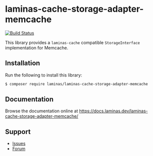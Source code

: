 # laminas-cache-storage-adapter-memcache

[![Build Status](https://github.com/laminas/laminas-cache-storage-adapter-memcache/actions/workflows/continuous-integration.yml/badge.svg)](https://github.com/laminas/laminas-cache-storage-adapter-memcache/actions/workflows/continuous-integration.yml)

This library provides a `laminas-cache` compatible `StorageInterface` implementation for Memcache.

## Installation

Run the following to install this library:

```bash
$ composer require laminas/laminas-cache-storage-adapter-memcache
```

## Documentation

Browse the documentation online at https://docs.laminas.dev/laminas-cache-storage-adapter-memcache/

## Support

* [Issues](https://github.com/laminas/laminas-cache-storage-adapter-memcache/issues/)
* [Forum](https://discourse.laminas.dev/)
